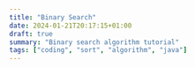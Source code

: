 ```yaml
---
title: "Binary Search"
date: 2024-01-21T20:17:15+01:00
draft: true
summary: "Binary search algorithm tutorial"
tags: ["coding", "sort", "algorithm", "java"]
---
```

